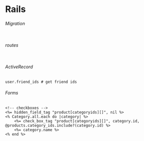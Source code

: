# Rails

###### Migration
```
```

###### routes
```
```

###### ActiveRecord
```
user.friend_ids # get friend ids

```

###### Forms
```erb
<!-- checkboxes -->
<%= hidden_field_tag "product[categoryids][]", nil %>
<% Category.all.each do |category| %>
    <%= check_box_tag "product[categoryids][]", category.id, @products.category_ids.include?(category.id) %>
    <%= category.name %>
<% end %>
```
